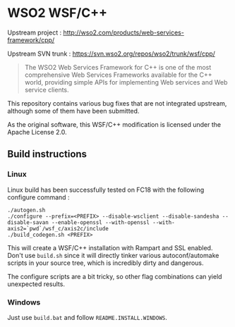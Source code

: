 WSO2 WSF/C++
============

Upstream project : http://wso2.com/products/web-services-framework/cpp/

Upstream SVN trunk : https://svn.wso2.org/repos/wso2/trunk/wsf/cpp/

> The WSO2 Web Services Framework for C++ is one of the most comprehensive Web Services Frameworks available for the C++ world, providing simple APIs for implementing Web services and Web service clients.

This repository contains various bug fixes that are not integrated upstream, although some of them have been submitted.

As the original software, this WSF/C++ modification is licensed under the Apache License 2.0.

Build instructions
------------------

### Linux

Linux build has been successfully tested on FC18 with the following configure command :

    ./autogen.sh
    ./configure --prefix=<PREFIX> --disable-wsclient --disable-sandesha --disable-savan --enable-openssl --with-openssl --with-axis2=`pwd`/wsf_c/axis2c/include
    ./build_codegen.sh <PREFIX>

This will create a WSF/C++ installation with Rampart and SSL enabled. Don't use `build.sh` since it will directly tinker various autoconf/automake scripts in your source tree, which is incredibly dirty and dangerous.

The configure scripts are a bit tricky, so other flag combinations can yield unexpected results.

### Windows

Just use `build.bat` and follow `README.INSTALL.WINDOWS`.
